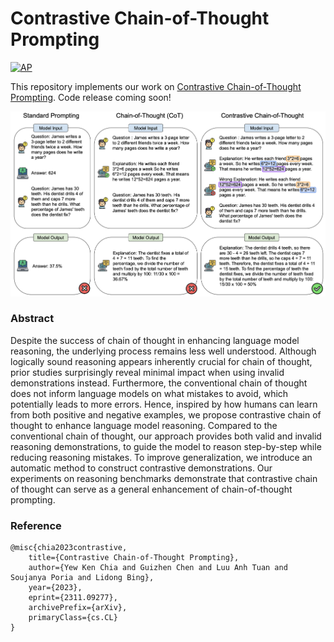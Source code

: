# Contrastive Chain-of-Thought Prompting

[![AP](https://img.shields.io/badge/arXiv-Preprint-blue)](https://arxiv.org/abs/2311.09277)

This repository implements our work on [Contrastive Chain-of-Thought Prompting](https://arxiv.org/abs/2311.09277). Code release coming soon!

![intro](assets/ContrastiveIntro.png)

### Abstract
Despite the success of chain of thought in enhancing language model reasoning, the underlying process remains less well understood. Although logically sound reasoning appears inherently crucial for chain of thought, prior studies surprisingly reveal minimal impact when using invalid demonstrations instead. Furthermore, the conventional chain of thought does not inform language models on what mistakes to avoid, which potentially leads to more errors. Hence, inspired by how humans can learn from both positive and negative examples, we propose contrastive chain of thought to enhance language model reasoning. Compared to the conventional chain of thought, our approach provides both valid and invalid reasoning demonstrations, to guide the model to reason step-by-step while reducing reasoning mistakes. To improve generalization, we introduce an automatic method to construct contrastive demonstrations. Our experiments on reasoning benchmarks demonstrate that contrastive chain of thought can serve as a general enhancement of chain-of-thought prompting.

### Reference

```
@misc{chia2023contrastive,
    title={Contrastive Chain-of-Thought Prompting},
    author={Yew Ken Chia and Guizhen Chen and Luu Anh Tuan and Soujanya Poria and Lidong Bing},
    year={2023},
    eprint={2311.09277},
    archivePrefix={arXiv},
    primaryClass={cs.CL}
}
```